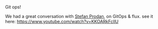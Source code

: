 Git ops!

We had a great conversation with [Stefan Prodan](github.com/stefanprodan/),
on GitOps & flux. see it here: https://www.youtube.com/watch?v=KKOARkFcllU
